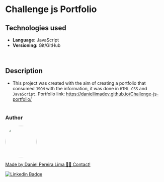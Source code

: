 
# Challenge js Portfolio

## Technologies used

* **Language:** JavaScript
* **Versioning:** Git/GitHub


<br>

## Description

* This project was created with the aim of creating a portfolio that consumed ``JSON`` with the information, it was done in ``HTML CSS`` and ``JavaScript``.
Portfolio link: https://daniellimadev.github.io/Challenge-js-portfolio/
<br><br>

<h3>Author</h3>

<a href="https://www.linkedin.com/in/danielpereiralima/">
 <img style="border-radius: 50%;" src="https://avatars.githubusercontent.com/u/96916005?v=4" width="100px;" alt=""/>

Made by Daniel Pereira Lima 👋🏽 Contact!

[![Linkedin Badge](https://img.shields.io/badge/-Daniel-blue?style=flat-square&logo=Linkedin&logoColor=white&link=https://www.linkedin.com/in/danielpereiralima/)](https://www.linkedin.com/in/danielpereiralima/)
